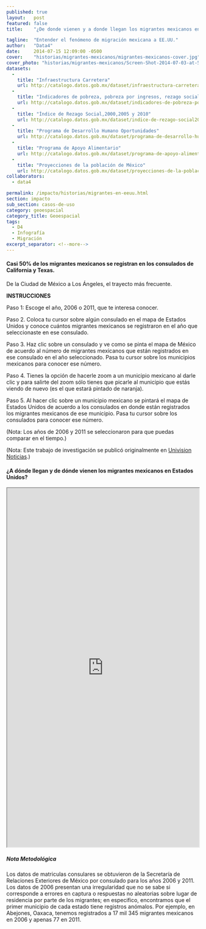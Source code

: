 ```yaml
---
published: true
layout:   post
featured: false
title:    "¿De donde vienen y a donde llegan los migrantes mexicanos en EE.UU.?"

tagline:  "Entender el fenómeno de migración mexicana a EE.UU."
author:   "Data4"
date:     2014-07-15 12:09:00 -0500
cover:    "historias/migrantes-mexicanos/migrantes-mexicanos-cover.jpg"
cover_photo: "historias/migrantes-mexicanos/Screen-Shot-2014-07-03-at-5.14.22-PM1-701x400.png"
datasets:
  -
    title: "Infraestructura Carretera"
    url: http://catalogo.datos.gob.mx/dataset/infraestructura-carretera
  -
    title: "Indicadores de pobreza, pobreza por ingresos, rezago social y gini 2010"
    url: http://catalogo.datos.gob.mx/dataset/indicadores-de-pobreza-pobreza-por-ingresos-rezago-social-y-gini-2010-municipal
  -
    title: "Índice de Rezago Social,2000,2005 y 2010"
    url: http://catalogo.datos.gob.mx/dataset/indice-de-rezago-social20002005-y-2010-nacionalestatalmunicipal-y-localidad
  -
    title: "Programa de Desarrollo Humano Oportunidades"
    url: http://catalogo.datos.gob.mx/dataset/programa-de-desarrollo-humano-oportunidades
  -
    title: "Programa de Apoyo Alimentario"
    url: http://catalogo.datos.gob.mx/dataset/programa-de-apoyo-alimentario
  -
    title: "Proyecciones de la población de México"
    url: http://catalogo.datos.gob.mx/dataset/proyecciones-de-la-poblacion-de-mexico
collaborators:
  - data4

permalink: /impacto/historias/migrantes-en-eeuu.html
section: impacto
sub_section: casos-de-uso
category: geoespacial
category_title: Geoespacial
tags:
  - D4
  - Infografía
  - Migración
excerpt_separator: <!--more-->
---
```


#### Casi 50% de los migrantes mexicanos se registran en los consulados de California y Texas.

<!--more-->

De la Ciudad de México a Los Ángeles, el trayecto más frecuente.

**INSTRUCCIONES**

Paso 1: Escoge el año, 2006 o 2011, que te interesa conocer.

Paso 2. Coloca tu cursor sobre algún consulado en el mapa de Estados Unidos y conoce cuántos migrantes mexicanos se registraron en el año que seleccionaste en ese consulado.

Paso 3. Haz clic sobre un consulado y ve como se pinta el mapa de México de acuerdo al número de migrantes mexicanos que están registrados en ese consulado en el año seleccionado. Pasa tu cursor sobre los municipios mexicanos para conocer ese número.

Paso 4. Tienes la opción de hacerle zoom a un municipio mexicano al darle clic y para salirte del zoom sólo tienes que picarle al municipio que estás viendo de nuevo (es el que estará pintado de naranja).

Paso 5. Al hacer clic sobre un municipio mexicano se pintará el mapa de Estados Unidos de acuerdo a los consulados en donde están registrados los migrantes mexicanos de ese municipio. Pasa tu cursor sobre los consulados para conocer ese número.

(Nota: Los años de 2006 y 2011 se seleccionaron para que puedas comparar en el tiempo.)

(Nota: Este trabajo de investigación se publicó originalmente en [Univision Noticias](http://datos.gob.mx/a-donde-llegan-y-de-donde-vienen-los-migrantes-mexicanos-en-estados-unidos/%20http://www.univision.com/interactivos/openpage/2013-09-23/a-donde-llegan-y-de).)

#### ¿A dónde llegan y de dónde vienen los migrantes mexicanos en Estados Unidos?

<iframe src="http://eduardoclark.github.io/MapaD4/" width="100%" height="940px" scrolling="no"></iframe>

##### Nota Metodológica

Los datos de matriculas consulares se obtuvieron de la Secretaría de Relaciones Exteriores de México por consulado para los años 2006 y 2011. Los datos de 2006 presentan una irregularidad que no se sabe si corresponde a errores en captura o respuestas no aleatorias sobre lugar de residencia por parte de los migrantes; en especifico, encontramos que el primer municipio de cada estado tiene registros anómalos. Por ejemplo, en Abejones, Oaxaca, tenemos registrados a 17 mil 345 migrantes mexicanos en 2006 y apenas 77 en 2011.
